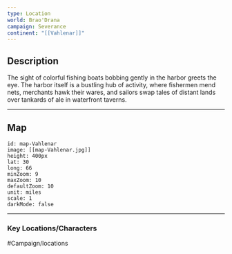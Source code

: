 ```yaml
---
type: Location
world: Brao'Drana
campaign: Severance
continent: "[[Vahlenar]]"
---
```

## Description

The sight of colorful fishing boats bobbing gently in the harbor greets the eye. The harbor itself is a bustling hub of activity, where fishermen mend nets, merchants hawk their wares, and sailors swap tales of distant lands over tankards of ale in waterfront taverns.


---
## Map

```leaflet
id: map-Vahlenar
image: [[map-Vahlenar.jpg]]
height: 400px
lat: 30
long: 66
minZoom: 9
maxZoom: 10
defaultZoom: 10
unit: miles
scale: 1
darkMode: false
```

---
### Key Locations/Characters



#Campaign/locations